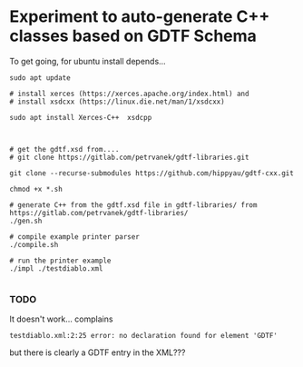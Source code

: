 
Experiment to auto-generate C++ classes based on GDTF Schema
============================================================


To get going, for ubuntu install depends...

```
sudo apt update

# install xerces (https://xerces.apache.org/index.html) and 
# install xsdcxx (https://linux.die.net/man/1/xsdcxx)

sudo apt install Xerces-C++  xsdcpp  

```


```


# get the gdtf.xsd from....
# git clone https://gitlab.com/petrvanek/gdtf-libraries.git

git clone --recurse-submodules https://github.com/hippyau/gdtf-cxx.git 

chmod +x *.sh

# generate C++ from the gdtf.xsd file in gdtf-libraries/ from https://gitlab.com/petrvanek/gdtf-libraries/
./gen.sh

# compile example printer parser
./compile.sh

# run the printer example
./impl ./testdiablo.xml


```


### TODO

It doesn't work... complains 

```
testdiablo.xml:2:25 error: no declaration found for element 'GDTF'
```

but there is clearly a GDTF entry in the XML???
